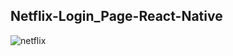 ## Netflix-Login_Page-React-Native

![netflix](https://user-images.githubusercontent.com/58766235/88805560-f94cc600-d1b7-11ea-8148-7f757a9ef934.png)
